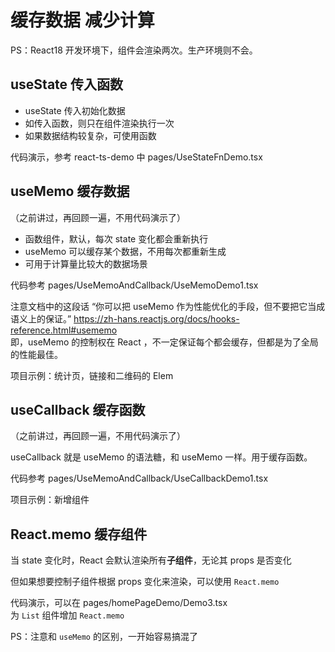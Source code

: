 # 缓存数据 减少计算

PS：React18 开发环境下，组件会渲染两次。生产环境则不会。

## useState 传入函数

- useState 传入初始化数据
- 如传入函数，则只在组件渲染执行一次
- 如果数据结构较复杂，可使用函数

代码演示，参考 react-ts-demo 中 pages/UseStateFnDemo.tsx

## useMemo 缓存数据

（之前讲过，再回顾一遍，不用代码演示了）

- 函数组件，默认，每次 state 变化都会重新执行
- useMemo 可以缓存某个数据，不用每次都重新生成
- 可用于计算量比较大的数据场景

代码参考 pages/UseMemoAndCallback/UseMemoDemo1.tsx

注意文档中的这段话 “你可以把 useMemo 作为性能优化的手段，但不要把它当成语义上的保证。” https://zh-hans.reactjs.org/docs/hooks-reference.html#usememo<br>
即，useMemo 的控制权在 React ，不一定保证每个都会缓存，但都是为了全局的性能最佳。

项目示例：统计页，链接和二维码的 Elem

## useCallback 缓存函数

（之前讲过，再回顾一遍，不用代码演示了）

useCallback 就是 useMemo 的语法糖，和 useMemo 一样。用于缓存函数。

代码参考 pages/UseMemoAndCallback/UseCallbackDemo1.tsx

项目示例：新增组件

## React.memo 缓存组件

当 state 变化时，React 会默认渲染所有**子组件**，无论其 props 是否变化

但如果想要控制子组件根据 props 变化来渲染，可以使用 `React.memo`

代码演示，可以在 pages/homePageDemo/Demo3.tsx <br>
为 `List` 组件增加 `React.memo`

PS：注意和 `useMemo` 的区别，一开始容易搞混了

